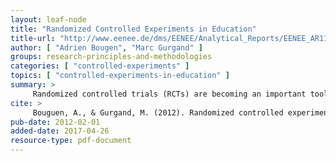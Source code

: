 ```yaml
---
layout: leaf-node
title: "Randomized Controlled Experiments in Education"
title-url: "http://www.eenee.de/dms/EENEE/Analytical_Reports/EENEE_AR11.pdf"
author: [ "Adrien Bougen", "Marc Gurgand" ]
groups: research-principles-and-methodologies
categories: [ "controlled-experiments" ]
topics: [ "controlled-experiments-in-education" ]
summary: >
     Randomized controlled trials (RCTs) are becoming an important tool for the evaluation of social policies. They borrow the principle of comparing a treated group and a control group that are chosen by random assignment from medical science, where they have been a standard since the Second World War. They provide a robust and transparent way of eliciting the causal impact of an intervention. The method is not new in educational science, especially in relation to cognitive science, but it is mostly used in very controlled, quasi-laboratory, environments, and on rather small samples. 
cite: >
     Bouguen, A., & Gurgand, M. (2012). Randomized controlled experiments in education.
pub-date: 2012-02-01
added-date: 2017-04-26
resource-type: pdf-document
---
```

